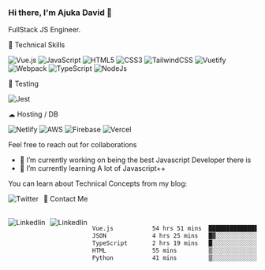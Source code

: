 ### Hi there, I'm Ajuka David 🥷

FullStack JS Engineer.




💼 Technical Skills 

![Vue.js](https://img.shields.io/badge/vuejs-%2335495e.svg?style=for-the-badge&logo=vuedotjs&logoColor=%234FC08D) ![JavaScript](https://img.shields.io/badge/javascript-%23323330.svg?style=for-the-badge&logo=javascript&logoColor=%23F7DF1E) ![HTML5](https://img.shields.io/badge/html5-%23E34F26.svg?style=for-the-badge&logo=html5&logoColor=white) ![CSS3](https://img.shields.io/badge/css3-%231572B6.svg?style=for-the-badge&logo=css3&logoColor=white) ![TailwindCSS](https://img.shields.io/badge/tailwindcss-%2338B2AC.svg?style=for-the-badge&logo=tailwind-css&logoColor=white) ![Vuetify](https://img.shields.io/badge/Vuetify-1867C0?style=for-the-badge&logo=vuetify&logoColor=AEDDFF) ![Webpack](https://img.shields.io/badge/webpack-%238DD6F9.svg?style=for-the-badge&logo=webpack&logoColor=black) ![TypeScript](https://img.shields.io/badge/typescript-%23007ACC.svg?style=for-the-badge&logo=typescript&logoColor=white) ![NodeJs](https://img.shields.io/badge/python-3670A0?style=for-the-badge&logo=python&logoColor=ffdd54)

🧪 Testing 

![Jest](https://img.shields.io/badge/-jest-%23C21325?style=for-the-badge&logo=jest&logoColor=white)

☁ Hosting / DB

![Netlify](https://img.shields.io/badge/netlify-%23000000.svg?style=for-the-badge&logo=netlify&logoColor=#00C7B7) ![AWS](https://img.shields.io/badge/AWS-%23FF9900.svg?style=for-the-badge&logo=amazon-aws&logoColor=white) ![Firebase](https://img.shields.io/badge/firebase-%23039BE5.svg?style=for-the-badge&logo=firebase) ![Vercel](https://img.shields.io/badge/vercel-%23000000.svg?style=for-the-badge&logo=vercel&logoColor=white)


Feel free to reach out for collaborations


- 🔭 I’m currently working on being the best Javascript Developer there is
- 🌱 I’m currently learning A lot of Javascript++ 

You can learn about Technical Concepts from my blog:

<a href="https://tobit.hashnode.dev/"> <img src="https://img.shields.io/badge/Hashnode-2962FF?style=for-the-badge&logo=hashnode&logoColor=white"
     alt="Twitter"
     style="float: left; margin-right: 10px;" /> </a>


📱 Contact Me

<br />
<a href="https://www.linkedin.com/in/david-ajuka-630660144/"> <img src="https://img.shields.io/badge/LinkedIn-0077B5?style=for-the-badge&logo=linkedin&logoColor=white"
     alt="LinkedIin"
     style="float: left; margin-right: 10px;" /> </a> <a href="mailto:ajuka.zephiniah@gmail.com"> <img src="https://img.shields.io/badge/Gmail-D14836?style=for-the-badge&logo=gmail&logoColor=white"
     alt="LinkedIin"
     style="float: left; margin-right: 10px;" /> </a>
     

<!--START_SECTION:waka-->

```txt
Vue.js           54 hrs 51 mins  █████████████████████▓░░░   86.48 %
JSON             4 hrs 25 mins   █▓░░░░░░░░░░░░░░░░░░░░░░░   06.99 %
TypeScript       2 hrs 19 mins   █░░░░░░░░░░░░░░░░░░░░░░░░   03.65 %
HTML             55 mins         ▒░░░░░░░░░░░░░░░░░░░░░░░░   01.45 %
Python           41 mins         ▒░░░░░░░░░░░░░░░░░░░░░░░░   01.08 %
```

<!--END_SECTION:waka-->
